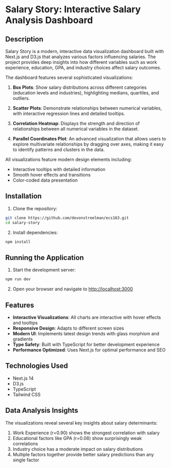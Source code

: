 # Salary Story: Interactive Salary Analysis Dashboard

## Description

Salary Story is a modern, interactive data visualization dashboard built with Next.js and D3.js that analyzes various factors influencing salaries. The project provides deep insights into how different variables such as work experience, education, GPA, and industry choices affect salary outcomes.

The dashboard features several sophisticated visualizations:

1. **Box Plots**: Show salary distributions across different categories (education levels and industries), highlighting medians, quartiles, and outliers.

2. **Scatter Plots**: Demonstrate relationships between numerical variables, with interactive regression lines and detailed tooltips.

3. **Correlation Heatmap**: Displays the strength and direction of relationships between all numerical variables in the dataset.

4. **Parallel Coordinates Plot**: An advanced visualization that allows users to explore multivariate relationships by dragging over axes, making it easy to identify patterns and clusters in the data.

All visualizations feature modern design elements including:
- Interactive tooltips with detailed information
- Smooth hover effects and transitions
- Color-coded data presentation

## Installation

1. Clone the repository:
```bash
git clone https://github.com/devonstreelman/ecs163.git
cd salary-story
```

2. Install dependencies:
```bash
npm install
```

## Running the Application

1. Start the development server:
```bash
npm run dev
```

2. Open your browser and navigate to [http://localhost:3000](http://localhost:3000)

## Features

- **Interactive Visualizations**: All charts are interactive with hover effects and tooltips
- **Responsive Design**: Adapts to different screen sizes
- **Modern UI**: Implements latest design trends with glass morphism and gradients
- **Type Safety**: Built with TypeScript for better development experience
- **Performance Optimized**: Uses Next.js for optimal performance and SEO

## Technologies Used

- Next.js 14
- D3.js
- TypeScript
- Tailwind CSS

## Data Analysis Insights

The visualizations reveal several key insights about salary determinants:

1. Work Experience (r=0.90) shows the strongest correlation with salary
2. Educational factors like GPA (r=0.08) show surprisingly weak correlations
3. Industry choice has a moderate impact on salary distributions
4. Multiple factors together provide better salary predictions than any single factor
